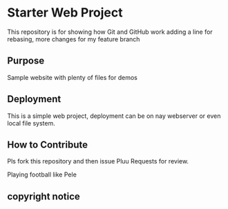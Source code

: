 # Starter Web Project

This repository is for showing how Git and GitHub work adding a line for rebasing, more changes 
for my feature branch

## Purpose

Sample website with plenty of files for demos

## Deployment

This is a simple web project, deployment can be on nay webserver or even local file 
system.



## How to Contribute

Pls fork this repository and then issue Pluu Requests for review.


Playing football like Pele

## copyright notice
